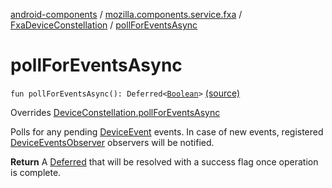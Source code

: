 [android-components](../../index.md) / [mozilla.components.service.fxa](../index.md) / [FxaDeviceConstellation](index.md) / [pollForEventsAsync](./poll-for-events-async.md)

# pollForEventsAsync

`fun pollForEventsAsync(): Deferred<`[`Boolean`](https://kotlinlang.org/api/latest/jvm/stdlib/kotlin/-boolean/index.html)`>` [(source)](https://github.com/mozilla-mobile/android-components/blob/master/components/service/firefox-accounts/src/main/java/mozilla/components/service/fxa/FxaDeviceConstellation.kt#L121)

Overrides [DeviceConstellation.pollForEventsAsync](../../mozilla.components.concept.sync/-device-constellation/poll-for-events-async.md)

Polls for any pending [DeviceEvent](../../mozilla.components.concept.sync/-device-event/index.md) events.
In case of new events, registered [DeviceEventsObserver](../../mozilla.components.concept.sync/-device-events-observer/index.md) observers will be notified.

**Return**
A [Deferred](#) that will be resolved with a success flag once operation is complete.

